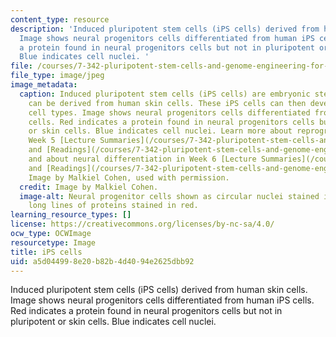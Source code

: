 ```yaml
---
content_type: resource
description: 'Induced pluripotent stem cells (iPS cells) derived from human skin cells.
  Image shows neural progenitors cells differentiated from human iPS cells. Red indicates
  a protein found in neural progenitors cells but not in pluripotent or skin cells.
  Blue indicates cell nuclei. '
file: /courses/7-342-pluripotent-stem-cells-and-genome-engineering-for-modeling-human-diseases-spring-2015/a5d044998e20b82b4d4094e2625dbb92_7-342s15.jpg
file_type: image/jpeg
image_metadata:
  caption: Induced pluripotent stem cells (iPS cells) are embryonic stem cells that
    can be derived from human skin cells. These iPS cells can then develop into different
    cell types. Image shows neural progenitors cells differentiated from human iPS
    cells. Red indicates a protein found in neural progenitors cells but not in pluripotent
    or skin cells. Blue indicates cell nuclei. Learn more about reprogramming in the
    Week 5 [Lecture Summaries](/courses/7-342-pluripotent-stem-cells-and-genome-engineering-for-modeling-human-diseases-spring-2015/pages/lecture-summaries)
    and [Readings](/courses/7-342-pluripotent-stem-cells-and-genome-engineering-for-modeling-human-diseases-spring-2015/pages/readings),
    and about neural differentiation in Week 6 [Lecture Summaries](/courses/7-342-pluripotent-stem-cells-and-genome-engineering-for-modeling-human-diseases-spring-2015/pages/lecture-summaries)
    and [Readings](/courses/7-342-pluripotent-stem-cells-and-genome-engineering-for-modeling-human-diseases-spring-2015/pages/readings).
    Image by Malkiel Cohen, used with permission.
  credit: Image by Malkiel Cohen.
  image-alt: Neural progenitor cells shown as circular nuclei stained in blue, inside
    long lines of proteins stained in red.
learning_resource_types: []
license: https://creativecommons.org/licenses/by-nc-sa/4.0/
ocw_type: OCWImage
resourcetype: Image
title: iPS cells
uid: a5d04499-8e20-b82b-4d40-94e2625dbb92
---
```

Induced pluripotent stem cells (iPS cells) derived from human skin cells. Image shows neural progenitors cells differentiated from human iPS cells. Red indicates a protein found in neural progenitors cells but not in pluripotent or skin cells. Blue indicates cell nuclei. 